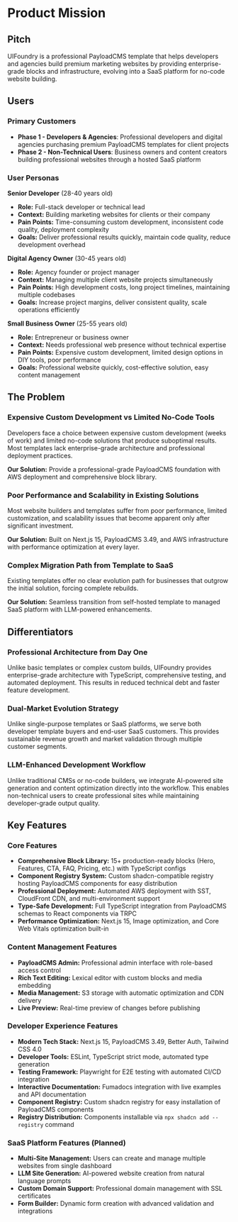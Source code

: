 # Product Mission

## Pitch

UIFoundry is a professional PayloadCMS template that helps developers and agencies build premium marketing websites by providing enterprise-grade blocks and infrastructure, evolving into a SaaS platform for no-code website building.

## Users

### Primary Customers

- **Phase 1 - Developers & Agencies**: Professional developers and digital agencies purchasing premium PayloadCMS templates for client projects
- **Phase 2 - Non-Technical Users**: Business owners and content creators building professional websites through a hosted SaaS platform

### User Personas

**Senior Developer** (28-40 years old)

- **Role:** Full-stack developer or technical lead
- **Context:** Building marketing websites for clients or their company
- **Pain Points:** Time-consuming custom development, inconsistent code quality, deployment complexity
- **Goals:** Deliver professional results quickly, maintain code quality, reduce development overhead

**Digital Agency Owner** (30-45 years old)

- **Role:** Agency founder or project manager
- **Context:** Managing multiple client website projects simultaneously
- **Pain Points:** High development costs, long project timelines, maintaining multiple codebases
- **Goals:** Increase project margins, deliver consistent quality, scale operations efficiently

**Small Business Owner** (25-55 years old)

- **Role:** Entrepreneur or business owner
- **Context:** Needs professional web presence without technical expertise
- **Pain Points:** Expensive custom development, limited design options in DIY tools, poor performance
- **Goals:** Professional website quickly, cost-effective solution, easy content management

## The Problem

### Expensive Custom Development vs Limited No-Code Tools

Developers face a choice between expensive custom development (weeks of work) and limited no-code solutions that produce suboptimal results. Most templates lack enterprise-grade architecture and professional deployment practices.

**Our Solution:** Provide a professional-grade PayloadCMS foundation with AWS deployment and comprehensive block library.

### Poor Performance and Scalability in Existing Solutions

Most website builders and templates suffer from poor performance, limited customization, and scalability issues that become apparent only after significant investment.

**Our Solution:** Built on Next.js 15, PayloadCMS 3.49, and AWS infrastructure with performance optimization at every layer.

### Complex Migration Path from Template to SaaS

Existing templates offer no clear evolution path for businesses that outgrow the initial solution, forcing complete rebuilds.

**Our Solution:** Seamless transition from self-hosted template to managed SaaS platform with LLM-powered enhancements.

## Differentiators

### Professional Architecture from Day One

Unlike basic templates or complex custom builds, UIFoundry provides enterprise-grade architecture with TypeScript, comprehensive testing, and automated deployment. This results in reduced technical debt and faster feature development.

### Dual-Market Evolution Strategy

Unlike single-purpose templates or SaaS platforms, we serve both developer template buyers and end-user SaaS customers. This provides sustainable revenue growth and market validation through multiple customer segments.

### LLM-Enhanced Development Workflow

Unlike traditional CMSs or no-code builders, we integrate AI-powered site generation and content optimization directly into the workflow. This enables non-technical users to create professional sites while maintaining developer-grade output quality.

## Key Features

### Core Features

- **Comprehensive Block Library:** 15+ production-ready blocks (Hero, Features, CTA, FAQ, Pricing, etc.) with TypeScript configs
- **Component Registry System:** Custom shadcn-compatible registry hosting PayloadCMS components for easy distribution
- **Professional Deployment:** Automated AWS deployment with SST, CloudFront CDN, and multi-environment support
- **Type-Safe Development:** Full TypeScript integration from PayloadCMS schemas to React components via TRPC
- **Performance Optimization:** Next.js 15, Image optimization, and Core Web Vitals optimization built-in

### Content Management Features

- **PayloadCMS Admin:** Professional admin interface with role-based access control
- **Rich Text Editing:** Lexical editor with custom blocks and media embedding
- **Media Management:** S3 storage with automatic optimization and CDN delivery
- **Live Preview:** Real-time preview of changes before publishing

### Developer Experience Features

- **Modern Tech Stack:** Next.js 15, PayloadCMS 3.49, Better Auth, Tailwind CSS 4.0
- **Developer Tools:** ESLint, TypeScript strict mode, automated type generation
- **Testing Framework:** Playwright for E2E testing with automated CI/CD integration
- **Interactive Documentation:** Fumadocs integration with live examples and API documentation
- **Component Registry:** Custom shadcn registry for easy installation of PayloadCMS components
- **Registry Distribution:** Components installable via `npx shadcn add --registry` command

### SaaS Platform Features (Planned)

- **Multi-Site Management:** Users can create and manage multiple websites from single dashboard
- **LLM Site Generation:** AI-powered website creation from natural language prompts
- **Custom Domain Support:** Professional domain management with SSL certificates
- **Form Builder:** Dynamic form creation with advanced validation and integrations
